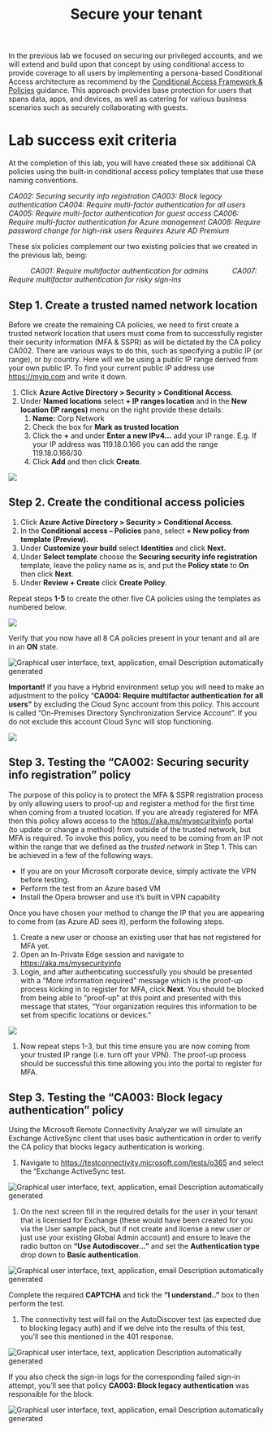 ﻿---
id: securetenant
title: Secure your tenant 
sidebar_label: Secure tenant
slug: /securetenant
---

In the previous lab we focused on securing our privileged accounts, and we will extend and build upon that concept by using conditional access to provide coverage to all users by implementing a persona-based Conditional Access architecture as recommend by the [Conditional Access Framework & Policies](https://learn.microsoft.com/en-us/azure/architecture/guide/security/conditional-access-framework) guidance. This approach provides base protection for users that spans data, apps, and devices, as well as catering for various business scenarios such as securely collaborating with guests.
# Lab success exit criteria
At the completion of this lab, you will have created these six additional CA policies using the built-in conditional access policy templates that use these naming conventions.

*CA002: Securing security info registration
CA003: Block legacy authentication
CA004: Require multi-factor authentication for all users
CA005: Require multi-factor authentication for guest access
CA006: Require multi-factor authentication for Azure management
CA008: Require password change for high-risk users Requires Azure AD Premium* 

These six policies complement our two existing policies that we created in the previous lab, being:

`      `*CA001: Require multifactor authentication for admins
`      `CA007: Require multifactor authentication for risky sign-ins*
## Step 1. Create a trusted named network location
Before we create the remaining CA policies, we need to first create a trusted network location that users must come from to successfully register their security information (MFA & SSPR) as will be dictated by the CA policy CA002. There are various ways to do this, such as specifying a public IP (or range), or by country. Here will we be using a public IP range derived from your own public IP. To find your current public IP address use <https://myip.com> and write it down.

1. Click **Azure Active Directory > Security > Conditional Access**.
1. Under **Named locations** select **+ IP ranges location** and in the **New location (IP ranges)** menu on the right provide these details:
   1. **Name:** Corp Network
   1. Check the box for **Mark as trusted location**
   1. Click the **+** and under **Enter a new IPv4…** add your IP range.
      E.g. If your IP address was 119.18.0.166 you can add the range 119.18.0.166/30
   1. Click **Add** and then click **Create**.

![](img/securetenant.001.png)

## Step 2. Create the conditional access policies
1. Click **Azure Active Directory > Security > Conditional Access**.
1. In the **Conditional access – Policies** pane, select **+ New policy from template (Preview).**
1. Under **Customize your build** select **Identities** and click **Next.**
1. Under **Select template** choose the **Securing security info registration** template, leave the policy name as is, and put the **Policy state** to **On** then click **Next**.
1. Under **Review + Create** click **Create Policy**.

Repeat steps **1-5** to create the other five CA policies using the templates as numbered below.

![](img/securetenant.002.png)

Verify that you now have all 8 CA policies present in your tenant and all are in an **ON** state.

![Graphical user interface, text, application, email Description automatically generated](img/securetenant.003.png)

**Important!** If you have a Hybrid environment setup you will need to make an adjustment to the policy “**CA004: Require multifactor authentication** **for all users”** by excluding the Cloud Sync account from this policy. This account is called “On-Premises Directory Synchronization Service Account”. If you do not exclude this account Cloud Sync will stop functioning.

![](img/securetenant.004.png)

## Step 3. Testing the “CA002: Securing security info registration” policy
The purpose of this policy is to protect the MFA & SSPR registration process by only allowing users to proof-up and register a method for the first time when coming from a trusted location. If you are already registered for MFA then this policy allows access to the <https://aka.ms/mysecurityinfo> portal (to update or change a method) from outside of the trusted network, but MFA is required. To invoke this policy, you need to be coming from an IP not within the range that we defined as the *trusted network* in Step 1. This can be achieved in a few of the following ways.

- If you are on your Microsoft corporate device, simply activate the VPN before testing.
- Perform the test from an Azure based VM
- Install the Opera browser and use it’s built in VPN capability

Once you have chosen your method to change the IP that you are appearing to come from (as Azure AD sees it), perform the following steps.

1. Create a new user or choose an existing user that has not registered for MFA yet.
1. Open an In-Private Edge session and navigate to <https://aka.ms/mysecurityinfo>
1. Login, and after authenticating successfully you should be presented with a “More information required” message which is the proof-up process kicking in to register for MFA, click **Next**. You should be blocked from being able to “proof-up” at this point and presented with this message that states, “Your organization requires this information to be set from specific locations or devices.”

![](img/securetenant.005.png)

1. Now repeat steps 1-3, but this time ensure you are now coming from your trusted IP range (i.e. turn off your VPN). The proof-up process should be successful this time allowing you into the portal to register for MFA.


## Step 3. Testing the “CA003: Block legacy authentication” policy
Using the Microsoft Remote Connectivity Analyzer we will simulate an Exchange ActiveSync client that uses basic authentication in order to verify the CA policy that blocks legacy authentication is working.

1. Navigate to <https://testconnectivity.microsoft.com/tests/o365> and select the “Exchange ActiveSync test.

![Graphical user interface, text, application, email Description automatically generated](img/securetenant.006.png)

1. On the next screen fill in the required details for the user in your tenant that is licensed for Exchange (these would have been created for you via the User sample pack, but if not create and license a new user or just use your existing Global Admin account) and ensure to leave the radio button on **“Use Autodiscover…”** and set the **Authentication type** drop down to **Basic authentication**.

![Graphical user interface, text, application, email Description automatically generated](img/securetenant.007.png)

Complete the required **CAPTCHA** and tick the **“I understand..”** box to then perform the test.

1. The connectivity test will fail on the AutoDiscover test (as expected due to blocking legacy auth) and if we delve into the results of this test, you’ll see this mentioned in the 401 response.

![Graphical user interface, text, application Description automatically generated](img/securetenant.008.png)

If you also check the sign-in logs for the corresponding failed sign-in attempt, you’ll see that policy **CA003: Block legacy authentication** was responsible for the block.

![Graphical user interface, text, application, email Description automatically generated](img/securetenant.009.png)


